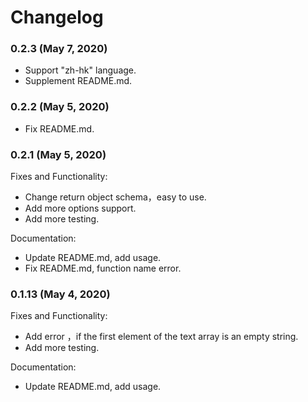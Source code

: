 # Changelog

### 0.2.3 (May 7, 2020)

- Support "zh-hk" language.
- Supplement README.md.

### 0.2.2 (May 5, 2020)

- Fix README.md.

### 0.2.1 (May 5, 2020)

Fixes and Functionality:

- Change return object schema，easy to use.
- Add more options support.
- Add more testing.

Documentation:

- Update README.md, add usage.
- Fix README.md, function name error.

### 0.1.13 (May 4, 2020)

Fixes and Functionality:

- Add error ，if the first element of the text array is an empty string.
- Add more testing.

Documentation:

- Update README.md, add usage.
